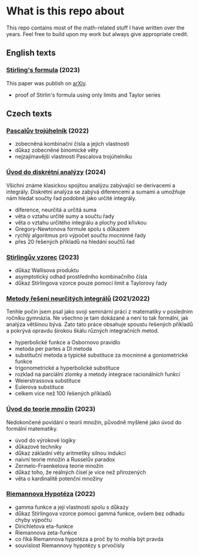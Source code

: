 # What is this repo about
This repo contains most of the math-related stuff I have written over the years. Feel free to build upon my work but always give appropriate credit. 

## English texts
### [Stirling's formula](en/Stirlings_Formula_EN.pdf) (2023)
This paper was publish on [arXiv](https://arxiv.org/abs/2310.04872).
- proof of Stirlin's formula using only limits and Taylor series

## Czech texts

### [Pascalův trojúhelník](cs/Pascals_Triangle.pdf) (2022)
- zobecněná kombinační čísla a jejich vlastnosti
- důkaz zobecněné binomické věty
- nejzajímavější vlastnosti Pascalova trojúhelníku

### [Úvod do diskrétní analýzy](cs/Finite_Calculus.pdf) (2024)
Všichni známe klasickou spojitou analýzu zabývající se derivacemi a integrály. Diskrétní analýza se zabývá diferencemi a sumami a umožňuje nám hledat součty řad podobně jako určité integrály. 
- diference, neurčitá a určitá suma
- věta o vztahu určité sumy a součtu řady
- věta o vztahu určitého integrálu a plochy pod křivkou
- Gregory-Newtonova formule spolu s důkazem
- rychlý algoritmus pro výpočet součtu mocninné řady
- přes 20 řešených příkladů na hledání součtů řad

### [Stirlingův vzorec](cs/Stirlings_Formula_CS.pdf) (2023)
- důkaz Wallisova produktu
- asymptotický odhad prostředního kombinačního čísla
- důkaz Stirlingova vzorce pouze pomocí limit a Taylorovy řady

### [Metody řešení neurčitých integrálů](cs/Methods_for_Finding_Antiderivatives.pdf) (2021/2022)
Tenhle počin jsem psal jako svoji seminární práci z matematiky v posledním ročníku gymnázia. Ne všechno je tam dokázané a není to tak formální, jak analýza většinou bývá. Zato tato práce obsahuje spoustu řešených příkladů a pokrývá opravdu širokou škálu různých integračních metod.
- hyperbolické funkce a Osbornovo pravidlo
- metoda per partes a DI metoda
- substituční metoda a typické substituce za mocninné a goniometrické funkce
- trigonometrické a hyperbolické substituce
- rozklad na parciální zlomky a metody integrace racionálních funkcí
- Weierstrassova substituce
- Eulerova substituce
- celkem více než 100 řešených příkladů 

### [Úvod do teorie množin](cs/Introduction_to_Set_Theory.pdf) (2023)
Nedokončené povídání o teorii množin, původně myšlené jako úvod do formální matematiky.
- úvod do výrokové logiky
- důkazové techniky
- důkaz základní věty aritmetiky silnou indukcí
- naivní teorie množin a Russelův paradox
- Zermelo-Fraenkelova teorie množin
- důkaz toho, že reálných čísel je více než přirozených
- věta o kardinalitě potenční množiny

### [Riemannova Hypotéza](cs/Riemann_Hypothesis.pdf) (2022)
- gamma funkce a její vlastnosti spolu s důkazy
- důkaz Stirlingova vzorce pomocí gamma funkce, ovšem bez odhadu chyby výpočtu
- Dirichletova eta-funkce
- Riemannova zeta-funkce  
- co říká Riemannova hypotéza a proč by to mohla být pravda
- souvislost Riemannovy hypotézy s prvočísly
